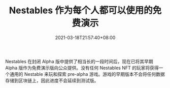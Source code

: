 ﻿---
title: "Nestables 作为每个人都可以使用的免费演示"
date: 2021-03-18T21:57:40+08:00
lastmod: 2021-03-18T16:45:40+08:00
draft: false
authors: ["Todd"]
description: "Nestables 在封闭 Alpha 版中提供了相当长的一段时间后，现在已将其早期 Alpha 版作为免费演示版向公众提供。没有任何 Nestables NFT 的玩家将获得一个通用的 Nestable 来玩和探索 pre-alpha 游戏。游戏的早期版本不会将任何数据存储到区块链上，因此进度不会延续到测试版。"
featuredImage: "nestables-as-free-to-play-demo-available-to-everybody.png"
tags: ["Strategy Game","策略游戏","Play to Earn"]
categories: ["news"]
news: ["策略游戏"]
weight: 
lightgallery: true
pinned: false
recommend: false
recommend1: false
---

Nestables 在封闭 Alpha 版中提供了相当长的一段时间后，现在已将其早期 Alpha 版作为免费演示版向公众提供。没有任何 Nestables NFT 的玩家将获得一个通用的 Nestable 来玩和探索 pre-alpha 游戏。游戏的早期版本不会将任何数据存储到区块链上，因此进度不会延续到测试版。

<!--more-->

